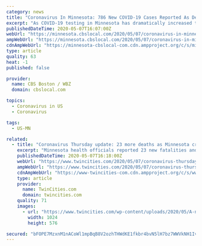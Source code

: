 ```yaml
---
category: news
title: "Coronavirus In Minnesota: 786 New COVID-19 Cases Reported As Death Toll Breaches 500"
excerpt: "As COVID-19 testing in Minnesota has dramatically increased this week, so too have the number of cases. On Thursday, the state added another 786 cases to its tally, which is now over 9,000 total."
publishedDateTime: 2020-05-07T16:07:00Z
webUrl: "https://minnesota.cbslocal.com/2020/05/07/coronavirus-in-minnesota-786-new-covid-19-cases-reported-as-death-toll-breaches-500/"
ampWebUrl: "https://minnesota.cbslocal.com/2020/05/07/coronavirus-in-minnesota-786-new-covid-19-cases-reported-as-death-toll-breaches-500/amp/"
cdnAmpWebUrl: "https://minnesota-cbslocal-com.cdn.ampproject.org/c/s/minnesota.cbslocal.com/2020/05/07/coronavirus-in-minnesota-786-new-covid-19-cases-reported-as-death-toll-breaches-500/amp/"
type: article
quality: 63
heat: -1
published: false

provider:
  name: CBS Boston / WBZ
  domain: cbslocal.com

topics:
  - Coronavirus in US
  - Coronavirus

tags:
  - US-MN

related:
  - title: "Coronavirus Thursday update: 23 more deaths as Minnesota crosses 500 threshold"
    excerpt: "Minnesota health officials reported 23 new fatalities and 768 additional confirmed cases of coronavirus Thursday. That brings the total number of Minnesotans who have died to 508 and the total"
    publishedDateTime: 2020-05-07T16:18:00Z
    webUrl: "https://www.twincities.com/2020/05/07/coronavirus-thursday-update-23-more-deaths-as-minnesota-crosses-500-threshold/"
    ampWebUrl: "https://www.twincities.com/2020/05/07/coronavirus-thursday-update-23-more-deaths-as-minnesota-crosses-500-threshold/amp/"
    cdnAmpWebUrl: "https://www-twincities-com.cdn.ampproject.org/c/s/www.twincities.com/2020/05/07/coronavirus-thursday-update-23-more-deaths-as-minnesota-crosses-500-threshold/amp/"
    type: article
    provider:
      name: TwinCities.com
      domain: twincities.com
    quality: 71
    images:
      - url: "https://www.twincities.com/wp-content/uploads/2020/05/A-nurse-demonstrates-taking-a-sample-for-a-coronavirus-test-at-the-infection-station-of-the-e1584030872921.jpeg?w=1024&h=576"
        width: 1024
        height: 576

secured: "bFOPE7MzxnM1nACoWl1mpBqB8V2ozhTHWdKE1fkbr4bvN5lH7bz7WWVkNH1IvoTiLj2fqQ/tP/plYiCnPkHong66s7xYyNmUKqMzRsgj0QvrD/M8A4Q+XwjJunv6xh9UjoyfU3CqYTQeo3FUsVZXu/30yXK8UyvJE0q6WmiNfwxu41fUUMEk8gt0RgXM5DjchRLKS7XjzOBPl34N9N/8K7fq0fTwvutab3prZu6Cr2bIx0h93bQovQ6hAkx+sHZiOwaGq2ZK1Vik1ABIKMhMp6SVLakRjl0lC7c0hUEtyfQPfSsca7s4+ocwgvzR+0x8EWSJvB32VAUIT60bKzzFj0SBvi8qPFqg8tj1VCyztS2tYdvp5LZ9lJrekIUzlQPVOCWq4NdthElDubQMv7I88nnSvcjqu7bPzmR4WQCX8LU6v53Kndm3MJp2SnIt+6qZV8EWQEsEzkJsDwtBD0T6e9y4aM7am/KYFN3HNz1rdGQ=;A36ShNLSiQtWqGFCzT8Sfw=="
---
```


